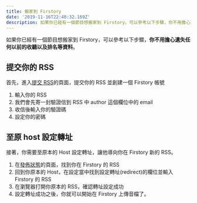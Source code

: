 ```yaml
---
title: 搬家到 Firstory
date: '2019-11-16T22:40:32.169Z'
description: 如果你已經有一個節目想搬家到 Firstory，可以參考以下步驟，你不用擔心遺失任何以前的收聽以及排名等資料。
---
```


如果你已經有一個節目想搬家到 Firstory，可以參考以下步驟，**你不用擔心遺失任何以前的收聽以及排名等資料**。

## 提交你的 RSS

首先，進入[提交 RSS](https://open.firstory.me/submit-rss)的頁面，提交你的 RSS 並創建一個 Firstory 帳號

1. 輸入你的 RSS
2. 我們會先寄一封驗證信到 RSS 中 author 這個欄位中的 email
3. 收信後輸入你的驗證碼
4. 設定你的密碼

## 至原 host 設定轉址

接著，你需要至原本的 Host 設定轉址，讓他導向你在 Firstory 新的 RSS。

1. 在[發佈狀態](https://open.firstory.me/distribution)的頁面，找到你在 Firstory 的 RSS
2. 回到你原本的 Host，在設定當中找到設定轉址(redirect)的欄位並輸入 Firstory 的 RSS
3. 在瀏覽器打開你原本的 RSS，確認轉址設定成功
4. 設定轉址成功之後，你就可以開始在 Firstory 上傳音檔了。

